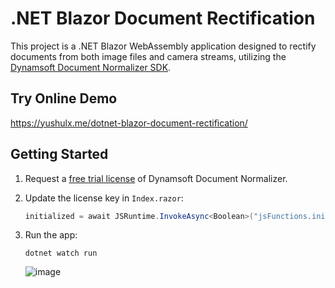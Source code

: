 # .NET Blazor Document Rectification
This project is a .NET Blazor WebAssembly application designed to rectify documents from both image files and camera streams, utilizing the [Dynamsoft Document Normalizer SDK](https://www.npmjs.com/package/dynamsoft-label-recognizer).

## Try Online Demo
https://yushulx.me/dotnet-blazor-document-rectification/

## Getting Started
1. Request a [free trial license](https://www.dynamsoft.com/customer/license/trialLicense?product=ddn&utm_source=github&utm_campaign=dotnet-blazor-document-rectification&package=js) of Dynamsoft Document Normalizer.
2. Update the license key in `Index.razor`:
    
    ```csharp
    initialized = await JSRuntime.InvokeAsync<Boolean>("jsFunctions.initSDK", "LICENSE-KEY");
    ``````
3. Run the app:

    ```
    dotnet watch run
    ```

    ![image](https://github.com/yushulx/dotnet-blazor-document-rectification/assets/2202306/31ff015b-cd65-4ecd-8c44-8b04e10c792f)

